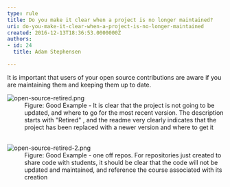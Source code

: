 ```yaml
---
type: rule
title: Do you make it clear when a project is no longer maintained?
uri: do-you-make-it-clear-when-a-project-is-no-longer-maintained
created: 2016-12-13T18:36:53.0000000Z
authors:
- id: 24
  title: Adam Stephensen

---
```




<span class='intro'> It is important that users of your open source contributions are aware if you are maintaining them and keeping them up to date.​<br> </span>

<dl class="goodImage"><dt> <img src="./open-source-retired.png" alt="open-source-retired.png" /> </dt><dd>Figure&#58; Good Example - It is clear that the project is not going to be updated, and where to go for the most recent version. The description starts with &quot;Retired&quot; , and the readme very clearly indicates that the project has been replaced with a newer version and where to get it <br><br></dd></dl><dl class="goodImage"><dt> <img src="./open-source-retired-2.png" alt="open-source-retired-2.png" /> <br>
   </dt><dd>Figure&#58; Good Example - one off repos. For repositories just created to share code with students, it should be clear that the code will not be updated and maintained, and reference the course associated with its creation</dd></dl> <br>



